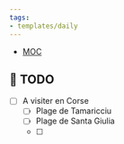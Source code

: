 ```yaml
---
tags:
- templates/daily
---
```

<nav aria-label="Breadcrumb" class="custom-breadcrumb">
    <ul>
        <li><a href="obsidian://advanced-uri?vault=Donaldo&filepath=MOC"> MOC</a></li>
    </ul>
</nav>

## 📆  TODO
- [ ] A visiter en Corse
	- [ ] Plage de Tamaricciu
	- [ ] Plage de Santa Giulia
	- [ ] 